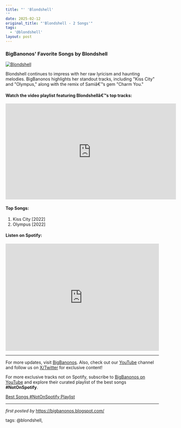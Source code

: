 ```yaml
---
title: "' 'Blondshell'
'"
date: 2025-02-12
original_title: "'Blondshell - 2 Songs'"
tags:
  - '@blondshell'
layout: post
---
```

<h3>BigBanonos' Favorite Songs by Blondshell</h3> <!-- Featured Image -->
<div > <a href="https://www.nme.com/wp-content/uploads/2023/06/2023_blondshell_jonathanweiner_2000x1270-696x442.jpg" target="_blank"> <img src="https://www.nme.com/wp-content/uploads/2023/06/2023_blondshell_jonathanweiner_2000x1270-696x442.jpg" alt="Blondshell"> </a>
</div> <!-- Introductory Text -->
<p >Blondshell continues to impress with her raw lyricism and haunting melodies. BigBanonos highlights her standout tracks, including "Kiss City" and "Olympus," along with the remix of Samiâ€™s gem "Charm You."</p> <!-- YouTube Playlist Embed -->
<h4 >Watch the video playlist featuring Blondshellâ€™s top tracks:</h4>
<div > <iframe width="560" height="315" src="https://www.youtube.com/embed/videoseries?si=6gxImddRM7TDNcnK&list=PLtuNtuTatqI0G9CuOGzhr6ak7IkVANcv5" title="YouTube video player" frameborder="0" allow="accelerometer; autoplay; clipboard-write; encrypted-media; gyroscope; picture-in-picture; web-share" referrerpolicy="strict-origin-when-cross-origin" allowfullscreen></iframe>
</div> <!-- Song List -->
<h4>Top Songs:</h4>
<ol > <li>Kiss City [2022]</li> <li>Olympus [2022]</li>
</ol> <!-- Spotify Playlist Embed -->
<h4 >Listen on Spotify:</h4>
<div > <iframe src="https://open.spotify.com/embed/playlist/6T4lXCl2u7jPYtPfTzILUr?utm_source=generator" width="100%" height="352" frameBorder="0" allowfullscreen="" allow="autoplay; clipboard-write; encrypted-media; fullscreen; picture-in-picture" loading="lazy"></iframe>
</div> <!-- Footer Links -->
<hr />
<p >For more updates, visit <a href="https://bigbanonos.blogspot.com/" rel="noopener" target="_blank">BigBanonos</a>. Also, check out our <a href="https://www.youtube.com/@BigBanonos" target="_blank">YouTube</a> channel and follow us on <a href="https://x.com/bigbanonos" target="_blank">X/Twitter</a> for exclusive content!</p>


<!--Subscribe and Playlist Links-->
<div>
    <p>For more exclusive tracks not on Spotify, subscribe to <a href="https://www.youtube.com/@BigBanonos" target="_blank">BigBanonos on YouTube</a> and explore their curated playlist of the best songs <strong>#NotOnSpotify</strong>.</p>
    <p><a href="https://www.youtube.com/playlist?list=PLtuNtuTatqI0kFahUCbtbfenC_ET5O_tr" target="_blank">Best Songs #NotOnSpotify Playlist<br /></a></p></div>

<hr />

<p><em>first posted by</em> <a href="https://bigbanonos.blogspot.com/" rel="noopener" target="_new">https://bigbanonos.blogspot.com/</a></p>

<p>tags: @blondshell,</p>
